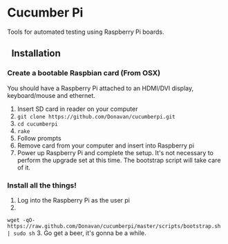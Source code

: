 Cucumber Pi
=========

Tools for automated testing using Raspberry Pi boards.

&nbsp;
Installation
-----------

### Create a bootable Raspbian card (From OSX)
You should have a Raspberry Pi attached to an HDMI/DVI display, keyboard/mouse and ethernet.

1. Insert SD card in reader on your computer
2. `git clone https://github.com/Donavan/cucumberpi.git`
3. `cd cucumberpi`
4. `rake`
5. Follow prompts
6. Remove card from your computer and insert into Raspberry pi
7. Power up Raspberry Pi and complete the setup.  It's not necessary to perform the upgrade set at this time.  The bootstrap script will take care of it.

### Install all the things!
1. Log into the Raspberry Pi as the user pi
2. 
`wget -qO- https://raw.github.com/Donavan/cucumberpi/master/scripts/bootstrap.sh | sudo sh`
3. Go get a beer, it's gonna be a while.
